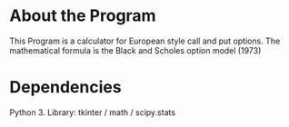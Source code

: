 # About the Program

This Program is a calculator for European style call and put options.
The mathematical formula is the Black and Scholes option model (1973)

# Dependencies
Python 3.
Library: tkinter / math / scipy.stats
